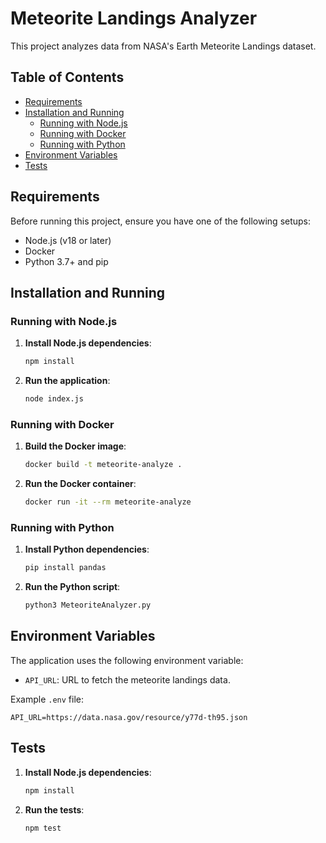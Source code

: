 # Meteorite Landings Analyzer

This project analyzes data from NASA's Earth Meteorite Landings dataset.

## Table of Contents

- [Requirements](#requirements)
- [Installation and Running](#installation-and-running)
  - [Running with Node.js](#running-with-nodejs)
  - [Running with Docker](#running-with-docker)
  - [Running with Python](#running-with-python)
- [Environment Variables](#environment-variables)
- [Tests](#tests)

## Requirements

Before running this project, ensure you have one of the following setups:

- Node.js (v18 or later)
- Docker
- Python 3.7+ and pip

## Installation and Running

### Running with Node.js

1. **Install Node.js dependencies**:
    ```bash
    npm install
    ```

2. **Run the application**:
    ```bash
    node index.js
    ```

### Running with Docker

1. **Build the Docker image**:
    ```bash
    docker build -t meteorite-analyze .
    ```

2. **Run the Docker container**:
    ```bash
    docker run -it --rm meteorite-analyze
    ```

### Running with Python

1. **Install Python dependencies**:
    ```bash
    pip install pandas
    ```

2. **Run the Python script**:
    ```bash
    python3 MeteoriteAnalyzer.py
    ```

## Environment Variables

The application uses the following environment variable:

- `API_URL`: URL to fetch the meteorite landings data.

Example `.env` file:

```plaintext
API_URL=https://data.nasa.gov/resource/y77d-th95.json
```

## Tests

1. **Install Node.js dependencies**:
    ```bash
    npm install
    ```

2. **Run the tests**:
    ```bash
    npm test
    ```
